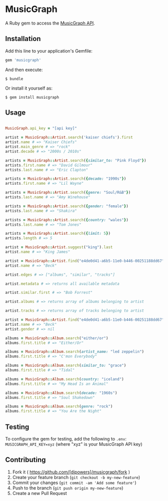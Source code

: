 # MusicGraph

A Ruby gem to access the [MusicGraph API](https://developer.musicgraph.com/).

## Installation

Add this line to your application's Gemfile:

```ruby
gem 'musicgraph'
```

And then execute:

    $ bundle

Or install it yourself as:

    $ gem install musicgraph

## Usage

```ruby

MusicGraph.api_key = "[api key]"

artist = MusicGraph::Artist.search('kaiser chiefs').first
artist.name # => "Kaiser Chiefs"
artist.main_genre # => "rock"
artist.decade # => "2000s / 2010s"

artists = MusicGraph::Artist.search({similar_to: "Pink Floyd"})
artists.first.name # => "David Gilmour"
artists.last.name # => "Eric Clapton"

artists = MusicGraph::Artist.search({decade: "1990s"})
artists.first.name # => "Lil Wayne"

artists = MusicGraph::Artist.search({genre: "Soul/R&B"})
artists.last.name # => "Amy Winehouse"

artists = MusicGraph::Artist.search({gender: "female"})
artists.last.name # => "Shakira"

artists = MusicGraph::Artist.search({country: "wales"})
artists.last.name # => "Tom Jones"

artists = MusicGraph::Artist.search({limit: 5})
artists.length # => 5

artist = MusicGraph::Artist.suggest("king").last
artist.name # => "King James"

artist = MusicGraph::Artist.find("e4de0d41-a6b5-11e0-b446-00251188dd67")
artist.name # => "Beck"

artist.edges # => ["albums", "similar", "tracks"]

artist.metadata # => returns all available metadata

artist.similar.first # => "Bob Forrest"

artist.albums # => returns array of albums belonging to artist

artist.tracks # => returns array of tracks belonging to artist

artist = MusicGraph::Artist.find("e4de0d41-a6b5-11e0-b446-00251188dd67", ["id", "name"])
artist.name # => "Beck"
artist.gender # => nil

albums = MusicGraph::Album.search("either/or")
albums.first.title # => "Either/Or"

albums = MusicGraph::Album.search(artist_name: "led zeppelin")
albums.first.title # => "C'mon Everybody"

albums = MusicGraph::Album.search(similar_to: "grace")
albums.first.title # => "Tidal"

albums = MusicGraph::Album.search(country: "iceland")
albums.first.title # => "My Head Is an Animal"

albums = MusicGraph::Album.search(decade: "1960s")
albums.first.title # => "Soul Shakedown"

albums = MusicGraph::Album.search(genre: "rock")
albums.first.title # => "You Are the Night"
```

## Testing

To configure the gem for testing, add the following to `.env`: `MUSICGRAPH_API_KEY=xyz` (where "xyz" is your MusicGraph API key)

## Contributing

1. Fork it ( https://github.com/[djpowers]/musicgraph/fork )
2. Create your feature branch (`git checkout -b my-new-feature`)
3. Commit your changes (`git commit -am 'Add some feature'`)
4. Push to the branch (`git push origin my-new-feature`)
5. Create a new Pull Request
